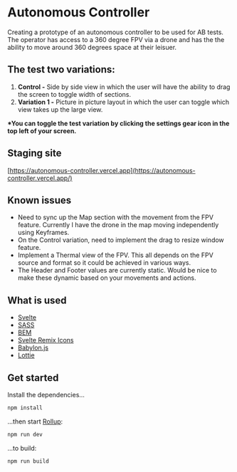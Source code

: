 # Autonomous Controller

Creating a prototype of an autonomous controller to be used for AB tests. The operator has access to a 360 degree FPV via a drone and has the the ability to move around 360 degrees space at their leisuer. 

## The test two variations:
1. <b>Control -</b> Side by side view in which the user will have the ability to drag the screen to toggle width of sections.
2. <b>Variation 1 -</b> Picture in picture layout in which the user can toggle which view takes up the large view. 

<b>*You can toggle the test variation by clicking the settings gear icon in the top left of your screen.</b>

## Staging site
[https://autonomous-controller.vercel.app](https://autonomous-controller.vercel.app/)

## Known issues
- Need to sync up the Map section with the movement from the FPV feature.  Currently I have the drone in the map moving independently using Keyframes.
- On the Control variation, need to implement the drag to resize window feature. 
- Implement a Thermal view of the FPV. This all depends on the FPV source and format so it could be achieved in various ways. 
- The Header and Footer values are currently static.  Would be nice to make these dynamic based on your movements and actions. 

## What is used
- [Svelte](https://svelte.dev/)
- [SASS](https://sass-lang.com/)
- [BEM](http://getbem.com/)
- [Svelte Remix Icons](https://github.com/aantusahaa/svelte-remixicon)
- [Babylon.js](https://www.babylonjs.com/)
- [Lottie](https://airbnb.io/lottie/#/)

## Get started

Install the dependencies...

```bash
npm install
```

...then start [Rollup](https://rollupjs.org):

```bash
npm run dev
```

...to build:

```bash
npm run build
```
